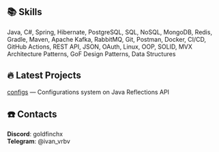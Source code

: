 
## 📚 Skills
Java, C#, Spring, Hibernate, PostgreSQL, SQL, NoSQL, MongoDB, Redis, Gradle, Maven, Apache Kafka, RabbitMQ, Git, Postman,
Docker, CI/CD, GitHub Actions, REST API, JSON, OAuth, Linux, OOP, SOLID, MVX Architecture Patterns, GoF Design Patterns, Data Structures

## 🔥 Latest Projects
[configs](https://github.com/goldfinchx/configs) — Configurations system on Java Reflections API

## ☎️ Contacts 
**Discord**: goldfinchx    
**Telegram**: @ivan_vrbv
